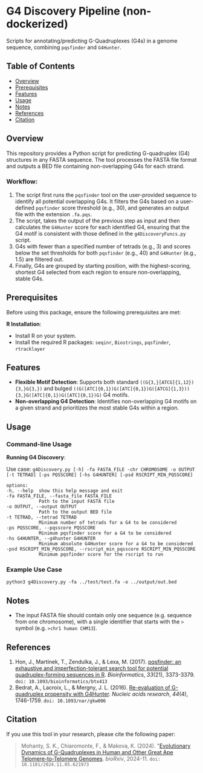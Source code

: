 
# G4 Discovery Pipeline (non-dockerized)

Scripts for annotating/predicting G-Quadruplexes (G4s) in a genome sequence, combining `pqsfinder` and `G4Hunter`.  

## Table of Contents


- [Overview](#overview)
- [Prerequisites](#prerequisites)
- [Features](#features)
- [Usage](#usage)
- [Notes](#notes)
- [References](#references)
- [Citation](#citation)

  

## Overview

This repository provides a Python script for predicting G-quadruplex (G4) structures in any FASTA sequence. The tool processes the FASTA file format and outputs a BED file containing non-overlapping G4s for each strand.

### Workflow:

1.  The script first runs the `pqsfinder` tool on the user-provided sequence to identify all potential overlapping G4s. It filters the G4s based on a user-defined `pqsfinder` score threshold (e.g., 30), and generates an output file with the extension `.fa.pqs`.
2.  The script, takes the output of the previous step as input and then calculates the `G4Hunter` score for each identified G4, ensuring that the G4 motif is consistent with those defined in the `g4DiscoveryFuncs.py` script.
3.  G4s with fewer than a specified number of tetrads (e.g., 3) and scores below the set thresholds for both `pqsfinder` (e.g., 40) and `G4Hunter` (e.g., 1.5) are filtered out.
4. Finally, G4s are grouped by starting position, with the highest-scoring, shortest G4 selected from each region to ensure non-overlapping, stable G4s.

## Prerequisites

Before using this package, ensure the following prerequisites are met: 

**R Installation**: 
- Install R on your system.
- Install the required R packages: `seqinr`, `Biostrings`, `pqsfinder`, `rtracklayer`

## Features

-   **Flexible Motif Detection**: Supports both standard `((G{3,}[ATCG]{1,12}){3,}G{3,})` and bulged `((G([ATC]{0,1})G([ATC]{0,1})G([ATCG]{1,3})){3,}G([ATC]{0,1})G([ATC]{0,1})G)` G4 motifs.
-   **Non-overlapping G4 Detection**: Identifies non-overlapping G4 motifs on a given strand and prioritizes the most stable G4s within a region. 

## Usage

### Command-line Usage
**Running G4 Discovery**:

Use case: `g4Discovery.py [-h] -fa FASTA_FILE -chr CHROMOSOME -o OUTPUT [-t TETRAD] [-ps PQSSCORE] [-hs G4HUNTER] [-psd RSCRIPT_MIN_PQSSCORE]`

```
options:
-h, --help  show this help message and exit
-fa FASTA_FILE, --fasta_file FASTA_FILE
			Path to the input FASTA file
-o OUTPUT, --output OUTPUT
			Path to the output BED file
-t TETRAD, --tetrad TETRAD
			Minimum number of tetrads for a G4 to be considered
-ps PQSSCORE, --pqsscore PQSSCORE
			Minimum pqsfinder score for a G4 to be considered
-hs G4HUNTER, --g4hunter G4HUNTER
			Minimum absolute G4Hunter score for a G4 to be considered
-psd RSCRIPT_MIN_PQSSCORE, --rscript_min_pqsscore RSCRIPT_MIN_PQSSCORE
			Minimum pqsfinder score for the rscript to run
```

### Example Use Case
`python3 g4Discovery.py -fa ../test/test.fa -o ../output/out.bed`

## Notes 

  - The input FASTA file should contain only one sequence (e.g. sequence from one chromosome), with a single identifier that starts with the `>` symbol (e.g. `>chr1 human CHM13`).

## References
1. Hon, J., Martínek, T., Zendulka, J., & Lexa, M. (2017). [pqsfinder: an exhaustive and imperfection-tolerant search tool for potential quadruplex-forming sequences in R](https://doi.org/10.1093/bioinformatics/btx413). _Bioinformatics_, _33_(21), 3373-3379. `doi: 10.1093/bioinformatics/btx413`
2. Bedrat, A., Lacroix, L., & Mergny, J. L. (2016). [Re-evaluation of G-quadruplex propensity with G4Hunter](https://doi.org/10.1093/nar/gkw006). _Nucleic acids research_, _44_(4), 1746-1759. `doi: 10.1093/nar/gkw006`

## Citation
If you use this tool in your research, please cite the following paper:

> Mohanty, S. K., Chiaromonte, F., & Makova, K. (2024). "[Evolutionary Dynamics of G-Quadruplexes in Human and Other Great Ape Telomere-to-Telomere Genomes](https://www.biorxiv.org/content/10.1101/2024.11.05.621973v1). *bioRxiv*, 2024-11. `doi: 10.1101/2024.11.05.621973`

